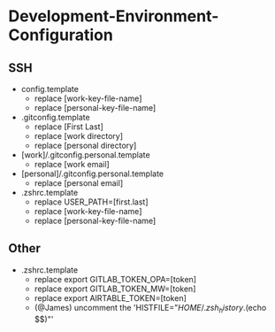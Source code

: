 # Development-Environment-Configuration

## SSH
 - config.template
   - replace [work-key-file-name]
   - replace [personal-key-file-name]
 - .gitconfig.template
   - replace [First Last]
   - replace [work directory]
   - replace [personal directory]
 - [work]/.gitconfig.personal.template 
   - replace [work email]
 - [personal]/.gitconfig.personal.template 
   - replace [personal email]
 - .zshrc.template
   - replace USER_PATH=[first.last]
   - replace [work-key-file-name]
   - replace [personal-key-file-name]

## Other
 - .zshrc.template
   - replace export GITLAB_TOKEN_OPA=[token]
   - replace export GITLAB_TOKEN_MW=[token]
   - replace export AIRTABLE_TOKEN=[token]
   - (@James) uncomment the 'HISTFILE="$HOME/.zsh_history.$(echo $$)"'
